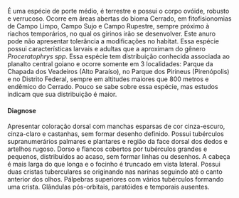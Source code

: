 ﻿É uma espécie de porte médio, é terrestre e possui o corpo ovóide, robusto e <glossario>verrucoso</glossario>. Ocorre em áreas abertas do bioma Cerrado, em fitofisionomias de Campo Limpo, Campo Sujo e Campo Rupestre, sempre próximo à riachos temporários, no qual os girinos irão se desenvolver. Este anuro pode não apresentar tolerância a modificações no habitat. Essa espécie possui características larvais e adultas que a aproximam do gênero *Proceratophrys spp*.
Essa espécie tem distribuição conhecida associada ao planalto central goiano e ocorre somente em 3 localidades: Parque da Chapada dos Veadeiros (Alto Paraíso), no Parque dos Pirineus (Pirenópolis) e no Distrito Federal, sempre em altitudes maiores que 800 metros e <glossario>endêmico</glossario> do Cerrado. Pouco se sabe sobre essa espécie, mas estudos indicam que sua distribuição é maior. 


#### Diagnose
Apresentar coloração dorsal com manchas esparsas de cor cinza-escuro, cinza-claro e castanhas, sem formar desenho definido. Possui tubérculos supranumerários palmares e plantares e região da face dorsal dos dedos e artelhos rugoso. Dorso e flancos cobertos por tubérculos grandes e pequenos, distribuídos ao acaso, sem formar linhas ou desenhos. A cabeça é mais larga do que longa e o focinho é truncado em vista lateral. Possui duas cristas tuberculares se originando nas narinas seguindo até o canto anterior dos olhos. Pálpebras superiores com vários tubérculos formando uma crista. Glândulas pós-orbitais, paratóides e temporais ausentes.